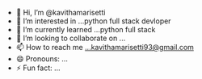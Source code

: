 - 👋 Hi, I’m @kavithamarisetti
- 👀 I’m interested in ...python full stack devloper
- 🌱 I’m currently learned ...python full stack
- 💞️ I’m looking to collaborate on ...
- 📫 How to reach me ...kavithamarisetti93@gmail.com
- 😄 Pronouns: ...
- ⚡ Fun fact: ...

<!---
kavithamarisetti/kavithamarisetti is a ✨ special ✨ repository because its `README.md` (this file) appears on your GitHub profile.
You can click the Preview link to take a look at your changes.
--->
